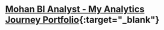 # [Mohan BI Analyst - My Analytics Journey Portfolio](https://jangid6.github.io/MohanBIAnalystPortfolio/){:target="_blank"}